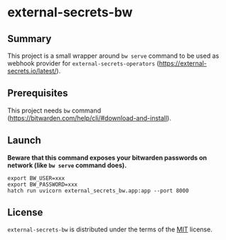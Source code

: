 # external-secrets-bw

## Summary

This project is a small wrapper around `bw serve` command to be used as webhook provider
for `external-secrets-operators` (https://external-secrets.io/latest/).

## Prerequisites

This project needs `bw` command (https://bitwarden.com/help/cli/#download-and-install).

## Launch

**Beware that this command exposes your bitwarden passwords on network (like `bw serve` command does).**

```
export BW_USER=xxx
export BW_PASSWORD=xxx
hatch run uvicorn external_secrets_bw.app:app --port 8000
```

## License

`external-secrets-bw` is distributed under the terms of the [MIT](https://spdx.org/licenses/MIT.html) license.
